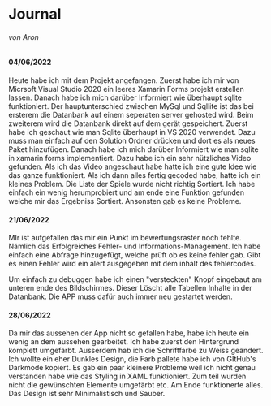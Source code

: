 # Journal
###### von Aron

#### 04/06/2022

Heute habe ich mit dem Projekt angefangen. Zuerst habe ich mir von Micrsoft Visual Studio 2020 ein leeres Xamarin Forms projekt erstellen lassen. Danach habe ich mich darüber Informiert wie überhaupt sqlite funktioniert. Der hauptunterschied zwischen MySql und Sqllite ist das bei ersterem die Datanbank auf einem seperaten server gehosted wird. Beim zweiterem wird die Datanbank direkt auf dem gerät gespeichert. Zuerst habe ich geschaut wie man Sqlite überhaupt in VS 2020 verwendet. Dazu muss man einfach auf den Solution Ordner drücken und dort es als neues Paket hinzufügen. Danach habe ich mich darüber Informiert wie man sqlite in xamarin forms implementiert. Dazu habe ich ein sehr nützliches Video gefunden. Als ich das Video angeschaut habe hatte ich eine gute Idee wie das ganze funktioniert. Als ich dann alles fertig gecoded habe, hatte ich ein kleines Problem. Die Liste der Spiele wurde nicht richtig Sortiert. Ich habe einfach ein wenig herumprobiert und am ende eine Funktion gefunden welche mir das Ergebniss Sortiert. Ansonsten gab es keine Probleme.

#### 21/06/2022
MIr ist aufgefallen das mir ein Punkt im bewertungsraster noch fehlte. Nämlich das Erfolgreiches Fehler- und Informations-Management. Ich habe einfach eine Abfrage hinzugefügt, welche prüft ob es keine fehler gab. Gibt es einen Fehler wird ein alert ausgegeben mit dem inhalt des fehlercodes.

Um einfach zu debuggen habe ich einen "versteckten" Knopf eingebaut am unteren ende des Bildschirmes. Dieser Löscht alle Tabellen Inhalte in der Datanbank. Die APP muss dafür auch immer neu gestartet werden.

#### 28/06/2022

Da mir das aussehen der App nicht so gefallen habe, habe ich heute ein wenig an dem aussehen gearbeitet. Ich habe zuerst den Hintergrund komplett umgefärbt. Ausserdem hab ich die Schriftfarbe zu Weiss geändert. Ich wollte ein eher Dunkles Design, die Farb pallete habe ich von GItHub's Darkmode kopiert. Es gab ein paar kleinere Probleme weil ich nicht genau verstanden habe wie das Styling in XAML funktioniert. Zum teil wurden nicht die gewünschten Elemente umgefärbt etc. Am Ende funktionerte alles. Das Design ist sehr Minimalistisch und Sauber.


